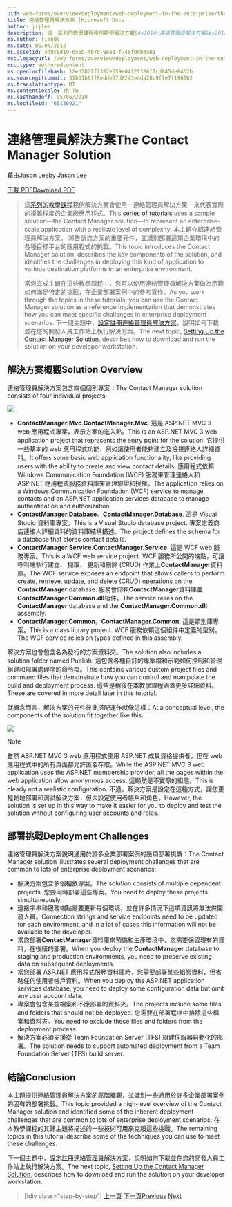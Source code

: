 ```yaml
---
uid: web-forms/overview/deployment/web-deployment-in-the-enterprise/the-contact-manager-solution
title: 連絡管理員解決方案 |Microsoft Docs
author: jrjlee
description: 這一系列的教學課程使用範例解決方案&#x2014;連絡管理員解決方案&#x2014;來代表實際的層級的企業級應用程式...
ms.author: riande
ms.date: 05/04/2012
ms.assetid: 4d8c8d19-055b-4b70-9ee1-f748f0db3a01
msc.legacyurl: /web-forms/overview/deployment/web-deployment-in-the-enterprise/the-contact-manager-solution
msc.type: authoredcontent
ms.openlocfilehash: 12ed7827f7392e559e04121386f7cd045de8462b
ms.sourcegitcommit: 51b01b6ff8edde57d8243e4da28c9f1e7f1962b2
ms.translationtype: MT
ms.contentlocale: zh-TW
ms.lasthandoff: 05/06/2019
ms.locfileid: "65130921"
---
```

# <a name="the-contact-manager-solution"></a><span data-ttu-id="7100f-103">連絡管理員解決方案</span><span class="sxs-lookup"><span data-stu-id="7100f-103">The Contact Manager Solution</span></span>

<span data-ttu-id="7100f-104">藉由[Jason Lee](https://github.com/jrjlee)</span><span class="sxs-lookup"><span data-stu-id="7100f-104">by [Jason Lee](https://github.com/jrjlee)</span></span>

[<span data-ttu-id="7100f-105">下載 PDF</span><span class="sxs-lookup"><span data-stu-id="7100f-105">Download PDF</span></span>](https://msdnshared.blob.core.windows.net/media/MSDNBlogsFS/prod.evol.blogs.msdn.com/CommunityServer.Blogs.Components.WeblogFiles/00/00/00/63/56/8130.DeployingWebAppsInEnterpriseScenarios.pdf)

> <span data-ttu-id="7100f-106">這[系列的教學課程](web-deployment-in-the-enterprise.md)範例解決方案會使用&#x2014;連絡管理員解決方案&#x2014;來代表實際的複雜程度的企業級應用程式。</span><span class="sxs-lookup"><span data-stu-id="7100f-106">This [series of tutorials](web-deployment-in-the-enterprise.md) uses a sample solution&#x2014;the Contact Manager solution&#x2014;to represent an enterprise-scale application with a realistic level of complexity.</span></span> <span data-ttu-id="7100f-107">本主題介紹連絡管理員解決方案、 將告訴您方案的重要元件，並識別部署這類企業環境中的各種目標平台的應用程式的挑戰。</span><span class="sxs-lookup"><span data-stu-id="7100f-107">This topic introduces the Contact Manager solution, describes the key components of the solution, and identifies the challenges in deploying this kind of application to various destination platforms in an enterprise environment.</span></span>
> 
> <span data-ttu-id="7100f-108">當您完成主題在這些教學課程中，您可以使用連絡管理員解決方案做為示範如何滿足特定的挑戰，在企業部署案例中的參考實作。</span><span class="sxs-lookup"><span data-stu-id="7100f-108">As you work through the topics in these tutorials, you can use the Contact Manager solution as a reference implementation that demonstrates how you can meet specific challenges in enterprise deployment scenarios.</span></span> <span data-ttu-id="7100f-109">下一個主題中，[設定註冊連絡管理員解決方案](setting-up-the-contact-manager-solution.md)，說明如何下載並在您的開發人員工作站上執行解決方案。</span><span class="sxs-lookup"><span data-stu-id="7100f-109">The next topic, [Setting Up the Contact Manager Solution](setting-up-the-contact-manager-solution.md), describes how to download and run the solution on your developer workstation.</span></span>

## <a name="solution-overview"></a><span data-ttu-id="7100f-110">解決方案概觀</span><span class="sxs-lookup"><span data-stu-id="7100f-110">Solution Overview</span></span>

<span data-ttu-id="7100f-111">連絡管理員解決方案包含四個個別專案：</span><span class="sxs-lookup"><span data-stu-id="7100f-111">The Contact Manager solution consists of four individual projects:</span></span>

![](the-contact-manager-solution/_static/image1.png)

- <span data-ttu-id="7100f-112">**ContactManager.Mvc**.</span><span class="sxs-lookup"><span data-stu-id="7100f-112">**ContactManager.Mvc**.</span></span> <span data-ttu-id="7100f-113">這是 ASP.NET MVC 3 web 應用程式專案，表示方案的進入點。</span><span class="sxs-lookup"><span data-stu-id="7100f-113">This is an ASP.NET MVC 3 web application project that represents the entry point for the solution.</span></span> <span data-ttu-id="7100f-114">它提供一些基本的 web 應用程式功能，例如讓使用者能夠建立及檢視連絡人詳細資料。</span><span class="sxs-lookup"><span data-stu-id="7100f-114">It offers some basic web application functionality, like providing users with the ability to create and view contact details.</span></span> <span data-ttu-id="7100f-115">應用程式依賴 Windows Communication Foundation (WCF) 服務來管理連絡人和 ASP.NET 應用程式服務資料庫來管理驗證和授權。</span><span class="sxs-lookup"><span data-stu-id="7100f-115">The application relies on a Windows Communication Foundation (WCF) service to manage contacts and an ASP.NET application services database to manage authentication and authorization.</span></span>
- <span data-ttu-id="7100f-116">**ContactManager.Database**。</span><span class="sxs-lookup"><span data-stu-id="7100f-116">**ContactManager.Database**.</span></span> <span data-ttu-id="7100f-117">這是 Visual Studio 資料庫專案。</span><span class="sxs-lookup"><span data-stu-id="7100f-117">This is a Visual Studio database project.</span></span> <span data-ttu-id="7100f-118">專案定義商店連絡人詳細資料的資料庫結構描述。</span><span class="sxs-lookup"><span data-stu-id="7100f-118">The project defines the schema for a database that stores contact details.</span></span>
- <span data-ttu-id="7100f-119">**ContactManager.Service**.</span><span class="sxs-lookup"><span data-stu-id="7100f-119">**ContactManager.Service**.</span></span> <span data-ttu-id="7100f-120">這是 WCF web 服務專案。</span><span class="sxs-lookup"><span data-stu-id="7100f-120">This is a WCF web service project.</span></span> <span data-ttu-id="7100f-121">WCF 服務所公開的端點，可讓呼叫端執行建立、 擷取、 更新和刪除 (CRUD) 作業上**ContactManager**資料庫。</span><span class="sxs-lookup"><span data-stu-id="7100f-121">The WCF service exposes an endpoint that allows callers to perform create, retrieve, update, and delete (CRUD) operations on the **ContactManager** database.</span></span> <span data-ttu-id="7100f-122">服務會仰賴**ContactManager**資料庫並**ContactManager.Common.dll**組件。</span><span class="sxs-lookup"><span data-stu-id="7100f-122">The service relies on the **ContactManager** database and the **ContactManager.Common.dll** assembly.</span></span>
- <span data-ttu-id="7100f-123">**ContactManager.Common**。</span><span class="sxs-lookup"><span data-stu-id="7100f-123">**ContactManager.Common**.</span></span> <span data-ttu-id="7100f-124">這是類別庫專案。</span><span class="sxs-lookup"><span data-stu-id="7100f-124">This is a class library project.</span></span> <span data-ttu-id="7100f-125">WCF 服務依賴這個組件中定義的型別。</span><span class="sxs-lookup"><span data-stu-id="7100f-125">The WCF service relies on types defined in this assembly.</span></span>

<span data-ttu-id="7100f-126">解決方案也會包含名為發行的方案資料夾。</span><span class="sxs-lookup"><span data-stu-id="7100f-126">The solution also includes a solution folder named Publish.</span></span> <span data-ttu-id="7100f-127">這包含各種自訂的專案檔和示範如何控制和管理組建和部署處理序的命令檔。</span><span class="sxs-lookup"><span data-stu-id="7100f-127">This contains various custom project files and command files that demonstrate how you can control and manipulate the build and deployment process.</span></span> <span data-ttu-id="7100f-128">這些是稍後在本教學課程涵蓋更多詳細資料。</span><span class="sxs-lookup"><span data-stu-id="7100f-128">These are covered in more detail later in this tutorial.</span></span>

<span data-ttu-id="7100f-129">就概念而言，解決方案的元件彼此搭配運作就像這樣：</span><span class="sxs-lookup"><span data-stu-id="7100f-129">At a conceptual level, the components of the solution fit together like this:</span></span>

![](the-contact-manager-solution/_static/image2.png)

> [!NOTE]
> <span data-ttu-id="7100f-130">雖然 ASP.NET MVC 3 web 應用程式使用 ASP.NET 成員資格提供者，但在 web 應用程式中的所有頁面都允許匿名存取。</span><span class="sxs-lookup"><span data-stu-id="7100f-130">While the ASP.NET MVC 3 web application uses the ASP.NET membership provider, all the pages within the web application allow anonymous access.</span></span> <span data-ttu-id="7100f-131">這顯然是不實際的組態。</span><span class="sxs-lookup"><span data-stu-id="7100f-131">This is clearly not a realistic configuration.</span></span> <span data-ttu-id="7100f-132">不過，解決方案是設定在這種方式，讓您更輕鬆地部署和測試解決方案，但未設定使用者帳戶和角色。</span><span class="sxs-lookup"><span data-stu-id="7100f-132">However, the solution is set up in this way to make it easier for you to deploy and test the solution without configuring user accounts and roles.</span></span>

## <a name="deployment-challenges"></a><span data-ttu-id="7100f-133">部署挑戰</span><span class="sxs-lookup"><span data-stu-id="7100f-133">Deployment Challenges</span></span>

<span data-ttu-id="7100f-134">連絡管理員解決方案說明通用於許多企業部署案例的幾項部署挑戰：</span><span class="sxs-lookup"><span data-stu-id="7100f-134">The Contact Manager solution illustrates several deployment challenges that are common to lots of enterprise deployment scenarios:</span></span>

- <span data-ttu-id="7100f-135">解決方案包含多個相依專案。</span><span class="sxs-lookup"><span data-stu-id="7100f-135">The solution consists of multiple dependent projects.</span></span> <span data-ttu-id="7100f-136">您要同時部署這些專案。</span><span class="sxs-lookup"><span data-stu-id="7100f-136">You need to deploy these projects simultaneously.</span></span>
- <span data-ttu-id="7100f-137">連接字串和服務端點需要更新每個環境，並在許多情況下這項資訊將無法供開發人員。</span><span class="sxs-lookup"><span data-stu-id="7100f-137">Connection strings and service endpoints need to be updated for each environment, and in a lot of cases this information will not be available to the developer.</span></span>
- <span data-ttu-id="7100f-138">當您部署**ContactManager**資料庫來預備和生產環境中，您需要保留現有的資料，在後續的部署。</span><span class="sxs-lookup"><span data-stu-id="7100f-138">When you deploy the **ContactManager** database to staging and production environments, you need to preserve existing data on subsequent deployments.</span></span>
- <span data-ttu-id="7100f-139">當您部署 ASP.NET 應用程式服務資料庫時，您需要部署某些組態資料，但省略任何使用者帳戶資料。</span><span class="sxs-lookup"><span data-stu-id="7100f-139">When you deploy the ASP.NET application services database, you need to deploy some configuration data but omit any user account data.</span></span>
- <span data-ttu-id="7100f-140">專案會包含某些檔案和不應部署的資料夾。</span><span class="sxs-lookup"><span data-stu-id="7100f-140">The projects include some files and folders that should not be deployed.</span></span> <span data-ttu-id="7100f-141">您需要在部署程序中排除這些檔案和資料夾。</span><span class="sxs-lookup"><span data-stu-id="7100f-141">You need to exclude these files and folders from the deployment process.</span></span>
- <span data-ttu-id="7100f-142">解決方案必須支援從 Team Foundation Server (TFS) 組建伺服器自動化的部署。</span><span class="sxs-lookup"><span data-stu-id="7100f-142">The solution needs to support automated deployment from a Team Foundation Server (TFS) build server.</span></span>

## <a name="conclusion"></a><span data-ttu-id="7100f-143">結論</span><span class="sxs-lookup"><span data-stu-id="7100f-143">Conclusion</span></span>

<span data-ttu-id="7100f-144">本主題提供連絡管理員解決方案的高階概觀，並識別一些通用於許多企業部署案例的固有的部署挑戰。</span><span class="sxs-lookup"><span data-stu-id="7100f-144">This topic provided a high-level overview of the Contact Manager solution and identified some of the inherent deployment challenges that are common to lots of enterprise deployment scenarios.</span></span> <span data-ttu-id="7100f-145">在本教學課程的其餘主題將描述的一些技術可用來克服這些挑戰。</span><span class="sxs-lookup"><span data-stu-id="7100f-145">The remaining topics in this tutorial describe some of the techniques you can use to meet these challenges.</span></span>

<span data-ttu-id="7100f-146">下一個主題中，[設定註冊連絡管理員解決方案](setting-up-the-contact-manager-solution.md)，說明如何下載並在您的開發人員工作站上執行解決方案。</span><span class="sxs-lookup"><span data-stu-id="7100f-146">The next topic, [Setting Up the Contact Manager Solution](setting-up-the-contact-manager-solution.md), describes how to download and run the solution on your developer workstation.</span></span>

> [!div class="step-by-step"]
> <span data-ttu-id="7100f-147">[上一頁](web-deployment-in-the-enterprise.md)
> [下一頁](setting-up-the-contact-manager-solution.md)</span><span class="sxs-lookup"><span data-stu-id="7100f-147">[Previous](web-deployment-in-the-enterprise.md)
[Next](setting-up-the-contact-manager-solution.md)</span></span>
